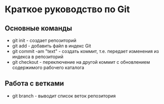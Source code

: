 # Краткое руководство по  Git
## Основные команды
* git init - создает репозиторий
* git add <filename> - добавить файл в индекс Git
* git commit -am "text" - создать коммит, т.е. передает изменения из индекса в репозиторий
* git checkout <hash> - переключение на другой коммит с обновлением содержимого рабочего каталога
## Работа с ветками
* git branch - выводит список веток репозитория